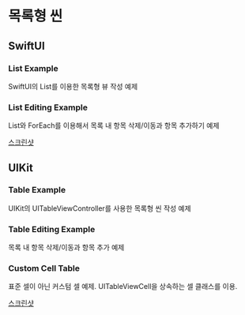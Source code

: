 # 목록형 씬

## SwiftUI

### List Example

SwiftUI의 List를 이용한 목록형 뷰 작성 예제

### List Editing Example

List와 ForEach를 이용해서 목록 내 항목 삭제/이동과 항목 추가하기 예제

[스크린샷](./Resources/list-editing.png)

## UIKit

### Table Example

UIKit의 UITableViewController를 사용한 목록형 씬 작성 예제

### Table Editing Example

목록 내 항목 삭제/이동과 항목 추가 예제

### Custom Cell Table

표준 셀이 아닌 커스텀 셀 예제. UITableViewCell을 상속하는 셀 클래스를 이용.

[스크린샷](./Resources/table-custom-cell.png)